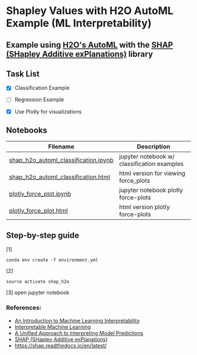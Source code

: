 # Shapley Values with H2O AutoML Example (ML Interpretability)
## Example using [H2O's AutoML](http://docs.h2o.ai/h2o/latest-stable/h2o-docs/automl.html) with the [SHAP (SHapley Additive exPlanations)](https://github.com/slundberg/shap) library

## Task List
- [x] Classification Example
- [ ] Regression Example
- [x] Use Plotly for visualizations


## Notebooks
| Filename | Description | 
| --- | --- |
| [shap_h2o_automl_classification.ipynb](shap_h2o_automl_classification.ipynb) | jupyter notebook w/ classification examples |
| [shap_h2o_automl_classification.html](shap_h2o_automl_classification.html) | html version for viewing force_plots |
| [plotly_force_plot.ipynb](plotly_force_plot.ipynb) | jupyter notebook plotly force-plots |
| [plotly_force_plot.html](plotly_force_plot.html) | html version plotly force-plots |

## Step-by-step guide
[1] 
```
conda env create -f environment.yml
```
[2]
```
source activate shap_h2o
```
[3] open jupyter notebook


### References:
- [An Introduction to Machine Learning Interpretability](https://learning.oreilly.com/library/view/an-introduction-to/9781492033158/)
- [Interpretable Machine Learning](https://christophm.github.io/interpretable-ml-book/)
- [A Unified Approach to Interpreting Model Predictions](http://papers.nips.cc/paper/7062-a-unified-approach-to-interpreting-model-predictions)
- [SHAP (SHapley Additive exPlanations)](https://github.com/slundberg/shap)
- https://shap.readthedocs.io/en/latest/

